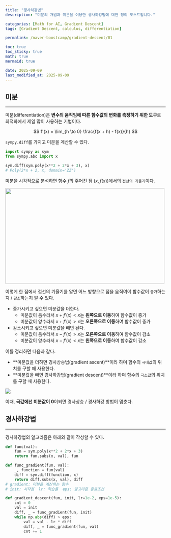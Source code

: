 ```yaml
---
title: "경사하강법"
description: "미분의 개념과 미분을 이용한 경사하강법에 대한 정리 포스트입니다."

categories: [Math for AI, Gradient Descent]
tags: [Gradient Descent, calculus, differentiation]

permalink: /naver-boostcamp/gradient-descent/01

toc: true
toc_sticky: true
math: true
mermaid: true

date: 2025-09-09
last_modified_at: 2025-09-09
---
```


## 미분
----------

미분(differentiation)은 **변수의 움직임에 따른 함수값의 변화를 측정하기 위한 도구**로 최적화에서 제일 많이 사용하는 기법이다.

$$
f'(x) = \lim_{h \to 0} \frac{f(x + h) - f(x)}{h}
$$

`sympy.diff`를 가지고 미분을 계산할 수 있다.

```python
import sympy as sym
from sympy.abc import x

sym.diff(sym.poly(x**2 + 2*x + 3), x)
# Poly(2*x + 2, x, domain='ZZ')
```

미분을 시각적으로 분석하면 함수 $f$의 주어진 점 $(x, f(x))$에서의 `접선의 기울기`이다.

<img src="https://ballpen.blog/wp-content/uploads/2022/10/Picture1.jpg" width="500" height="300">

이렇게 한 점에서 접선의 기울기를 알면 어느 방향으로 점을 움직여야 함수값이 `증가`하는지 / `감소`하는지 알 수 있다.

- 증가시키고 싶으면 미분값을 더한다. 
    - 미분값이 음수라서 $x + f'(x) < x$는 **왼쪽으로 이동**하여 함수값이 증가
    - 미분값이 양수라서 $x + f'(x) > x$는 **오른쪽으로 이동**하여 함수값이 증가
- 감소시키고 싶으면 미분값을 빼면 된다.
    - 미분값이 음수라서 $x - f'(x) > x$는 **오른쪽으로 이동**하여 함수값이 감소
    - 미분값이 양수라서 $x - f'(x) < x$는 **왼쪽으로 이동**하여 함수값이 감소

이를 정리하면 다음과 같다.

- **미분값을 더하면 경사상승법(gradient ascent)**이라 하며 함수의 `극대값`의 위치를 구할 때 사용한다.
- **미분값을 빼면 경사하강법(gradient descent)**이라 하며 함수의 `극소값`의 위치를 구할 때 사용한다.

<img src="https://bsm8734.github.io/assets/img/sources/2021-01-27-01-19-43.png">

이때, **극값에선 미분값이 0**이되면 경사상승 / 경사하강 방법이 멈춘다.

## 경사하강법
---------

경사하강법의 알고리즘은 아래와 같이 작성할 수 있다.

```python
def func(val):
    fun = sym.poly(x**2 + 2*x + 3)
    return fun.subs(x, val), fun

def func_gradient(fun, val):
    _, function = fun(val)
    diff = sym.diff(function, x)
    return diff.subs(x, val), diff
# gradient: 미분을 계산하는 함수
# init: 시작점  lr: 학습률  eps: 알고리즘 종료조건

def gradient_descent(fun, init, lr=1e-2, eps=1e-5):
    cnt = 0
    val = init
    diff, _ = func_gradient(fun, init)
    while np.abs(diff) > eps:
        val = val - lr * diff
        diff, _ = func_gradient(fun, val)
        cnt += 1
```